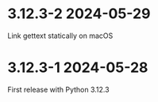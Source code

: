 # 3.12.3-2 2024-05-29
  Link gettext statically on macOS

# 3.12.3-1 2024-05-28
  First release with Python 3.12.3
